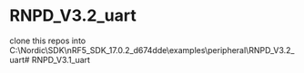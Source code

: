 # RNPD_V3.2_uart
clone this repos into C:\Nordic\SDK\nRF5_SDK_17.0.2_d674dde\examples\peripheral\RNPD_V3.2_uart# RNPD_V3.1_uart
